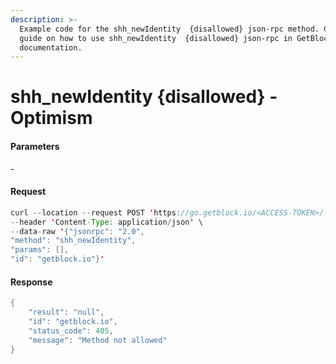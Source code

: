 ```yaml
---
description: >-
  Example code for the shh_newIdentity  {disallowed} json-rpc method. Сomplete
  guide on how to use shh_newIdentity  {disallowed} json-rpc in GetBlock.io Web3
  documentation.
---
```


# shh\_newIdentity {disallowed} - Optimism

#### Parameters

\-

#### Request

```java
curl --location --request POST 'https://go.getblock.io/<ACCESS-TOKEN>/' \
--header 'Content-Type: application/json' \
--data-raw '{"jsonrpc": "2.0",
"method": "shh_newIdentity",
"params": [],
"id": "getblock.io"}'
```

#### Response

```java
{
    "result": "null",
    "id": "getblock.io",
    "status_code": 405,
    "message": "Method not allowed"
}
```
